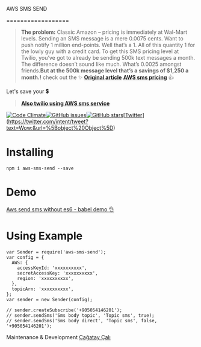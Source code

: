 AWS SMS SEND

==================

> **The problem:**
Classic Amazon – pricing is immediately at Wal-Mart levels. Sending an SMS message is a mere 0.0075 cents.  Want to push notify 1 million end-points. Well that’s a 1. All of this quantity 1 for the lowly guy with a credit card. To get this SMS pricing level at Twilio, you’ve got to already be sending 500k text messages a month.  The difference doesn’t sound like much. What’s 0.0025 amongst friends.**But at the 500k message level that’s a savings of $1,250 a month.!**
> check out the :sparkles:  [**Original article**](https://www.chriskranky.com/the-threat-from-below-amazon-aws/)
> [**AWS sms pricing**](https://aws.amazon.com/sns/sms-pricing/)  :+1:

Let's save your :heavy_dollar_sign:
> [**Also twilio using AWS sms service**](https://www.twilio.com/press/releases/release-aws-sns)

[![Code Climate](https://codeclimate.com/github/svtek/aws-sms-send/badges/gpa.svg)](https://codeclimate.com/github/svtek/aws-sms-send)[![GitHub issues](https://img.shields.io/github/issues/svtek/aws-sms-send.svg)](https://github.com/svtek/aws-sms-send/issues)[![GitHub stars](https://img.shields.io/github/stars/svtek/aws-sms-send.svg)](https://github.com/svtek/aws-sms-send/stargazers)[[Twitter](https://img.shields.io/twitter/url/https/github.com/svtek/aws-sms-send.svg?style=social)](https://twitter.com/intent/tweet?text=Wow:&url=%5Bobject%20Object%5D)

# Installing

```
npm i aws-sms-send --save
```

# Demo

[Aws send sms without es6 - babel demo :ok_hand:](https://github.com/ccali14/aws-sms-send-demo)

# Using Example

```
var Sender = require('aws-sms-send');
var config = {
  AWS: {
    accessKeyId: 'xxxxxxxxxx',
    secretAccessKey: 'xxxxxxxxxx',
    region: 'xxxxxxxxxx',
  },
  topicArn: 'xxxxxxxxxx',
};
var sender = new Sender(config);

// sender.createSubscribe('+905054146201');
// sender.sendSms('Sms body topic', 'Topic sms', true);
// sender.sendSms('Sms body direct', 'Topic sms', false, '+905054146201');
```

Maintenance & Development [Çağatay Çalı](http://github.com/ccali14)
